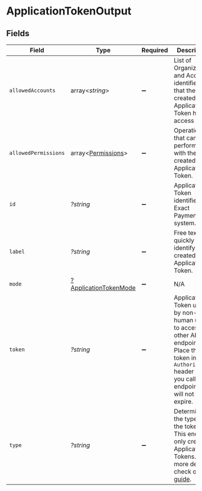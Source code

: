 # ApplicationTokenOutput


## Fields

| Field                                                                                                                                                                     | Type                                                                                                                                                                      | Required                                                                                                                                                                  | Description                                                                                                                                                               | Example                                                                                                                                                                   |
| ------------------------------------------------------------------------------------------------------------------------------------------------------------------------- | ------------------------------------------------------------------------------------------------------------------------------------------------------------------------- | ------------------------------------------------------------------------------------------------------------------------------------------------------------------------- | ------------------------------------------------------------------------------------------------------------------------------------------------------------------------- | ------------------------------------------------------------------------------------------------------------------------------------------------------------------------- |
| `allowedAccounts`                                                                                                                                                         | array<*string*>                                                                                                                                                           | :heavy_minus_sign:                                                                                                                                                        | List of Organization and Account identifiers that the created Application Token has access to.                                                                            |                                                                                                                                                                           |
| `allowedPermissions`                                                                                                                                                      | array<[Permissions](../../models/shared/Permissions.md)>                                                                                                                  | :heavy_minus_sign:                                                                                                                                                        | Operations that can be performed with the created Application Token.                                                                                                      |                                                                                                                                                                           |
| `id`                                                                                                                                                                      | *?string*                                                                                                                                                                 | :heavy_minus_sign:                                                                                                                                                        | Application Token identifier in Exact Payments system.                                                                                                                    | 64b6d9ad24f5773308785e70                                                                                                                                                  |
| `label`                                                                                                                                                                   | *?string*                                                                                                                                                                 | :heavy_minus_sign:                                                                                                                                                        | Free text to quickly identify the created Application Token.                                                                                                              | Transactions Application Token                                                                                                                                            |
| `mode`                                                                                                                                                                    | [?ApplicationTokenMode](../../models/shared/ApplicationTokenMode.md)                                                                                                      | :heavy_minus_sign:                                                                                                                                                        | N/A                                                                                                                                                                       | live                                                                                                                                                                      |
| `token`                                                                                                                                                                   | *?string*                                                                                                                                                                 | :heavy_minus_sign:                                                                                                                                                        | Application Token used by non-human user to access other API endpoints. Place this token in the `Authorization` header when you call other endpoints. It will not expire. | bbf96d9ceafadca6614350066c93e4dbea4d44f6634cc9b18868e4bfd06e050874a0c31275b3a82d                                                                                          |
| `type`                                                                                                                                                                    | *?string*                                                                                                                                                                 | :heavy_minus_sign:                                                                                                                                                        | Determines the type of the token. This endpoint only creates Application Tokens. For more details, check our [guide](https://developer.exactpay.com/docs/Authentication). | application                                                                                                                                                               |